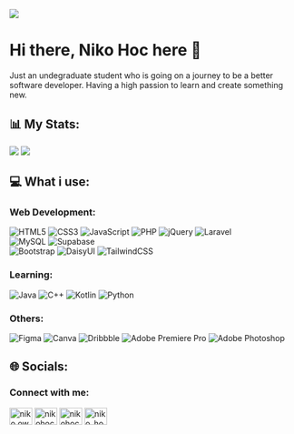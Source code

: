 [![](https://visitcount.itsvg.in/api?id=NikoHoc&icon=5&color=0)](https://visitcount.itsvg.in)
# Hi there, Niko Hoc here 👋
Just an undegraduate student who is going on a journey to be a better software developer. Having a high passion to learn and create something new.

## 📊 My Stats:
![](https://github-readme-stats.vercel.app/api?username=NikoHoc&theme=one_dark_pro&hide_border=false&include_all_commits=true&count_private=false)
![](https://github-readme-stats.vercel.app/api/top-langs/?username=NikoHoc&theme=one_dark_pro&hide_border=false&include_all_commits=true&count_private=false&layout=compact)

## 💻 What i use:
### Web Development:
![HTML5](https://img.shields.io/badge/html5-%23E34F26.svg?style=flat&logo=html5&logoColor=white) ![CSS3](https://img.shields.io/badge/css3-%231572B6.svg?style=flat&logo=css3&logoColor=white) ![JavaScript](https://img.shields.io/badge/javascript-%23323330.svg?style=flat&logo=javascript&logoColor=%23F7DF1E) ![PHP](https://img.shields.io/badge/php-%23777BB4.svg?style=flat&logo=php&logoColor=white)  ![jQuery](https://img.shields.io/badge/jquery-%230769AD.svg?style=flat&logo=jquery&logoColor=white) ![Laravel](https://img.shields.io/badge/laravel-%23FF2D20.svg?style=flat&logo=laravel&logoColor=white)</br>
![MySQL](https://img.shields.io/badge/mysql-4479A1.svg?style=flat&logo=mysql&logoColor=white) ![Supabase](https://img.shields.io/badge/Supabase-3ECF8E?style=flat&logo=supabase&logoColor=white)</br>
![Bootstrap](https://img.shields.io/badge/bootstrap-%238511FA.svg?style=flat&logo=bootstrap&logoColor=white) ![DaisyUI](https://img.shields.io/badge/daisyui-5A0EF8?style=flat&logo=daisyui&logoColor=white) ![TailwindCSS](https://img.shields.io/badge/tailwindcss-%2338B2AC.svg?style=flat&logo=tailwind-css&logoColor=white)</br>

### Learning:
![Java](https://img.shields.io/badge/java-%23ED8B00.svg?style=flat&logo=openjdk&logoColor=white) ![C++](https://img.shields.io/badge/c++-%2300599C.svg?style=flat&logo=c%2B%2B&logoColor=white) ![Kotlin](https://img.shields.io/badge/kotlin-%237F52FF.svg?style=flat&logo=kotlin&logoColor=white) ![Python](https://img.shields.io/badge/python-3670A0?style=flat&logo=python&logoColor=ffdd54) </br>

### Others:
![Figma](https://img.shields.io/badge/figma-%23F24E1E.svg?style=flat&logo=figma&logoColor=white) ![Canva](https://img.shields.io/badge/Canva-%2300C4CC.svg?style=flat&logo=Canva&logoColor=white) ![Dribbble](https://img.shields.io/badge/Dribbble-EA4C89?style=flat&logo=dribbble&logoColor=white) ![Adobe Premiere Pro](https://img.shields.io/badge/Adobe%20Premiere%20Pro-9999FF.svg?style=flat&logo=Adobe%20Premiere%20Pro&logoColor=white) ![Adobe Photoshop](https://img.shields.io/badge/adobe%20photoshop-%2331A8FF.svg?style=flat&logo=adobe%20photoshop&logoColor=white)

## 🌐 Socials:
<h3 align="left">Connect with me:</h3>
<p align="left">
<a href="mailto:niko.owen88@gmail.com" target="blank"><img align="center" src="https://cdn.jsdelivr.net/npm/simple-icons@v3/icons/gmail.svg" alt="niko.owen88@gmail.com" height="30" width="40" /></a>
<a href="https://twitter.com/nikohoc" target="blank"><img align="center" src="https://raw.githubusercontent.com/rahuldkjain/github-profile-readme-generator/master/src/images/icons/Social/twitter.svg" alt="nikohoc" height="30" width="40" /></a>
<a href="https://linkedin.com/in/nikohoc" target="blank"><img align="center" src="https://raw.githubusercontent.com/rahuldkjain/github-profile-readme-generator/master/src/images/icons/Social/linked-in-alt.svg" alt="nikohoc" height="30" width="40" /></a>
<a href="https://instagram.com/niko_hoc" target="blank"><img align="center" src="https://raw.githubusercontent.com/rahuldkjain/github-profile-readme-generator/master/src/images/icons/Social/instagram.svg" alt="niko_hoc" height="30" width="40" /></a>
</p>




<!-- Proudly created with GPRM ( https://gprm.itsvg.in ) -->

